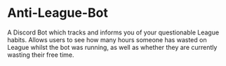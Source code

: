 # Anti-League-Bot
A Discord Bot which tracks and informs you of your questionable League habits.
Allows users to see how many hours someone has wasted on League whilst the bot was running, as well as whether they are currently wasting their free time.
